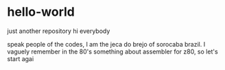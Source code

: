 # hello-world
just another repository
hi everybody

speak people of the codes, I am the jeca do brejo of sorocaba brazil. I vaguely remember in the 80's something about assembler for z80, so let's start agai 
